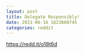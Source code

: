 ```yaml
--- 
layout: post 
title: Delegate Responsibly! 
date: 2021-06-16 1623860745 
categories: reddit 
--- 
```

https://redd.it/o18t6d